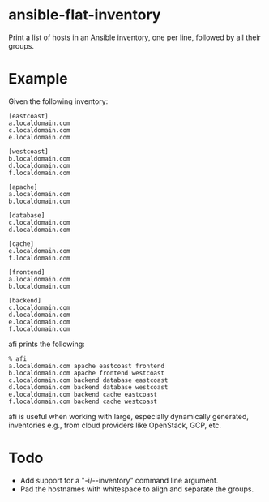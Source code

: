 # ansible-flat-inventory

Print a list of hosts in an Ansible inventory, one per line, followed by all
their groups.

# Example

Given the following inventory:

```
[eastcoast]
a.localdomain.com
c.localdomain.com
e.localdomain.com

[westcoast]
b.localdomain.com
d.localdomain.com
f.localdomain.com

[apache]
a.localdomain.com
b.localdomain.com

[database]
c.localdomain.com
d.localdomain.com

[cache]
e.localdomain.com
f.localdomain.com

[frontend]
a.localdomain.com
b.localdomain.com

[backend]
c.localdomain.com
d.localdomain.com
e.localdomain.com
f.localdomain.com
```

afi prints the following:

```
% afi 
a.localdomain.com apache eastcoast frontend
b.localdomain.com apache frontend westcoast
c.localdomain.com backend database eastcoast
d.localdomain.com backend database westcoast
e.localdomain.com backend cache eastcoast
f.localdomain.com backend cache westcoast
```

afi is useful when working with large, especially dynamically generated,
inventories e.g., from cloud providers like OpenStack, GCP, etc.

# Todo

* Add support for a "-i/--inventory" command line argument.
* Pad the hostnames with whitespace to align and separate the groups.
